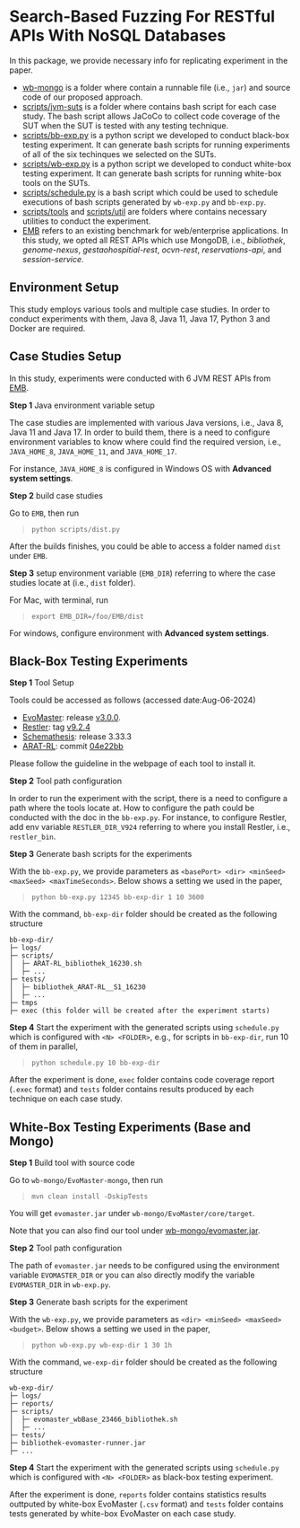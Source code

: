 # Search-Based Fuzzing For RESTful APIs With NoSQL Databases

In this package, we provide necessary info for replicating experiment in the paper.

- [wb-mongo](wb-mongo) is a folder where contain a runnable file (i.e., `jar`) and source code of our proposed approach.
- [scripts/jvm-suts](scripts/jvm-suts) is a folder where contains bash script for each case study. The bash script allows JaCoCo to collect code coverage of the SUT when the SUT is tested with any testing technique.
- [scripts/bb-exp.py](scripts/bb-exp.py) is a python script we developed to conduct black-box testing experiment. It can generate bash scripts for running  experiments of all of the six techinques we selected on the SUTs. 
- [scripts/wb-exp.py](scripts/wb-exp.py) is a python script we developed to conduct white-box testing experiment. It can generate bash scripts for running white-box tools on the SUTs.
- [scripts/schedule.py](scripts/schedule.py) is a bash script which could be used to schedule executions of bash scripts generated by `wb-exp.py` and `bb-exp.py`.
- [scripts/tools](scripts/tools)  and [scripts/util](scripts/util) are folders where contains necessary utilities to conduct the experiment.
- [EMB](EMB) refers to an existing benchmark for web/enterprise applications. In this study, we opted all REST APIs which use MongoDB, i.e., _bibliothek_, _genome-nexus_, _gestaohospitial-rest_, _ocvn-rest_, _reservations-api_, and _session-service_.

## Environment Setup

This study employs various tools and multiple case studies.
In order to conduct experiments with them, Java 8, Java 11, Java 17, Python 3 and Docker are required.

## Case Studies Setup

In this study, experiments were conducted with 6 JVM REST APIs from [EMB](https://github.com/WebFuzzing/EMB).

**Step 1** Java environment variable setup

The case studies are implemented with various Java versions, i.e., Java 8, Java 11 and Java 17.
In order to build them, there is a need to configure environment variables to know where could find the required version, i.e., `JAVA_HOME_8`, `JAVA_HOME_11`, and `JAVA_HOME_17`.

For instance, `JAVA_HOME_8` is configured in Windows OS with __Advanced system settings__.

**Step 2** build case studies

Go to `EMB`, then run
> `python scripts/dist.py`

After the builds finishes, you could be able to access a folder named `dist` under `EMB`.

**Step 3** setup environment variable (`EMB_DIR`) referring to where the case studies locate at (i.e., `dist` folder).

For Mac, with terminal, run
> `export EMB_DIR=/foo/EMB/dist`

For windows, configure environment with __Advanced system settings__.

## Black-Box Testing Experiments

**Step 1** Tool Setup

Tools could be accessed as follows (accessed date:Aug-06-2024) 
- [EvoMaster](https://github.com/EMResearch/EvoMaster): release [v3.0.0](  https://github.com/WebFuzzing/EvoMaster/releases/download/v3.0.0/evomaster.jar).
- [Restler](https://github.com/microsoft/restler-fuzzer): tag [v9.2.4](https://github.com/microsoft/restler-fuzzer/releases/tag/v9.2.4)
- [Schemathesis](https://github.com/schemathesis/schemathesis): release 3.33.3
- [ARAT-RL](https://github.com/codingsoo/ARAT-RL): commit [04e22bb](https://github.com/codingsoo/ARAT-RL/tree/04e22bb07ea8217617f1eae1b8fb7fdc84cfc277)

Please follow the guideline in the webpage of each tool to install it.


**Step 2** Tool path configuration

In order to run the experiment with the script, there is a need to configure a path where the tools locate at.
How to configure the path could be conducted with the doc in the `bb-exp.py`. 
For instance, to configure Restler, add env variable `RESTLER_DIR_V924` referring to where you install Restler, i.e., `restler_bin`.

**Step 3** Generate bash scripts for the experiments

With the `bb-exp.py`, we provide parameters as `<basePort> <dir> <minSeed> <maxSeed> <maxTimeSeconds>`. Below shows a setting we used in the paper,
> `python bb-exp.py 12345 bb-exp-dir 1 10 3600`

With the command, `bb-exp-dir` folder should be created as the following structure
```
bb-exp-dir/
├─ logs/
├─ scripts/
│  ├─ ARAT-RL_bibliothek_16230.sh
│  ├─ ...
├─ tests/
│  ├─ bibliothek_ARAT-RL__S1_16230
│  ├─ ...
├─ tmps
├─ exec (this folder will be created after the experiment starts)
```

**Step 4** Start the experiment with the generated scripts using `schedule.py` which is configured with `<N> <FOLDER>`, e.g., for scripts in `bb-exp-dir`, run 10 of them in parallel,
> `python schedule.py 10 bb-exp-dir`

After the experiment is done, `exec` folder contains code coverage report (`.exec` format) and `tests` folder contains results produced by each technique on each case study.

## White-Box Testing Experiments (Base and Mongo)

**Step 1** Build tool with source code

Go to `wb-mongo/EvoMaster-mongo`, then run
> `mvn clean install -DskipTests`

You will get `evomaster.jar` under `wb-mongo/EvoMaster/core/target`.

Note that you can also find our tool under [wb-mongo/evomaster.jar](wb-mongo/evomaster.jar).

**Step 2** Tool path configuration

The path of `evomaster.jar` needs to be configured using the environment variable `EVOMASTER_DIR` or you can also directly modify the variable `EVOMASTER_DIR` in `wb-exp.py`.

**Step 3** Generate bash scripts for the experiment

With the `wb-exp.py`, we provide parameters as `<dir> <minSeed> <maxSeed> <budget>`. Below shows a setting we used in the paper,
> `python wb-exp.py wb-exp-dir 1 30 1h`

With the command, `we-exp-dir` folder should be created as the following structure

```
wb-exp-dir/
├─ logs/
├─ reports/
├─ scripts/
│  ├─ evomaster_wbBase_23466_bibliothek.sh
│  ├─ ...
├─ tests/
├─ bibliothek-evomaster-runner.jar
├─ ...
```

**Step 4** Start the experiment with the generated scripts using `schedule.py` which is configured with `<N> <FOLDER>` as black-box testing experiment.

After the experiment is done, `reports` folder contains statistics results outtputed by white-box EvoMaster (`.csv` format) and `tests` folder contains tests generated by white-box EvoMaster on each case study.
